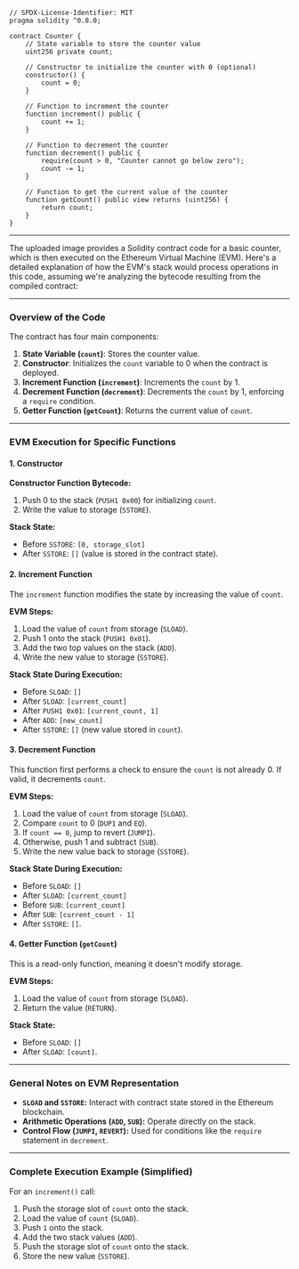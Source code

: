 ```solidity
// SPDX-License-Identifier: MIT
pragma solidity ^0.8.0;

contract Counter {
    // State variable to store the counter value
    uint256 private count;

    // Constructor to initialize the counter with 0 (optional)
    constructor() {
        count = 0;
    }

    // Function to increment the counter
    function increment() public {
        count += 1;
    }

    // Function to decrement the counter
    function decrement() public {
        require(count > 0, "Counter cannot go below zero");
        count -= 1;
    }

    // Function to get the current value of the counter
    function getCount() public view returns (uint256) {
        return count;
    }
}
```

---

The uploaded image provides a Solidity contract code for a basic counter, which is then executed on the Ethereum Virtual Machine (EVM). Here's a detailed explanation of how the EVM's stack would process operations in this code, assuming we're analyzing the bytecode resulting from the compiled contract:

---

### Overview of the Code
The contract has four main components:
1. **State Variable (`count`)**: Stores the counter value.
2. **Constructor**: Initializes the `count` variable to 0 when the contract is deployed.
3. **Increment Function (`increment`)**: Increments the `count` by 1.
4. **Decrement Function (`decrement`)**: Decrements the `count` by 1, enforcing a `require` condition.
5. **Getter Function (`getCount`)**: Returns the current value of `count`.

---

### EVM Execution for Specific Functions

#### 1. **Constructor**
**Constructor Function Bytecode:**
1. Push 0 to the stack (`PUSH1 0x00`) for initializing `count`.
2. Write the value to storage (`SSTORE`).

**Stack State:**
- Before `SSTORE`: `[0, storage_slot]`
- After `SSTORE`: `[]` (value is stored in the contract state).

#### 2. **Increment Function**
The `increment` function modifies the state by increasing the value of `count`.  

**EVM Steps:**
1. Load the value of `count` from storage (`SLOAD`).
2. Push 1 onto the stack (`PUSH1 0x01`).
3. Add the two top values on the stack (`ADD`).
4. Write the new value to storage (`SSTORE`).

**Stack State During Execution:**
- Before `SLOAD`: `[]`
- After `SLOAD`: `[current_count]`
- After `PUSH1 0x01`: `[current_count, 1]`
- After `ADD`: `[new_count]`
- After `SSTORE`: `[]` (new value stored in `count`).

#### 3. **Decrement Function**
This function first performs a check to ensure the `count` is not already 0. If valid, it decrements `count`.

**EVM Steps:**
1. Load the value of `count` from storage (`SLOAD`).
2. Compare `count` to 0 (`DUP1` and `EQ`).
3. If `count == 0`, jump to revert (`JUMPI`).
4. Otherwise, push 1 and subtract (`SUB`).
5. Write the new value back to storage (`SSTORE`).

**Stack State During Execution:**
- Before `SLOAD`: `[]`
- After `SLOAD`: `[current_count]`
- Before `SUB`: `[current_count]`
- After `SUB`: `[current_count - 1]`
- After `SSTORE`: `[]`.

#### 4. **Getter Function (`getCount`)**
This is a read-only function, meaning it doesn't modify storage.

**EVM Steps:**
1. Load the value of `count` from storage (`SLOAD`).
2. Return the value (`RETURN`).

**Stack State:**
- Before `SLOAD`: `[]`
- After `SLOAD`: `[count]`.

---

### General Notes on EVM Representation
- **`SLOAD` and `SSTORE`:** Interact with contract state stored in the Ethereum blockchain.
- **Arithmetic Operations (`ADD`, `SUB`):** Operate directly on the stack.
- **Control Flow (`JUMPI`, `REVERT`):** Used for conditions like the `require` statement in `decrement`.

---

### Complete Execution Example (Simplified)
For an `increment()` call:
1. Push the storage slot of `count` onto the stack.
2. Load the value of `count` (`SLOAD`).
3. Push `1` onto the stack.
4. Add the two stack values (`ADD`).
5. Push the storage slot of `count` onto the stack.
6. Store the new value (`SSTORE`).
